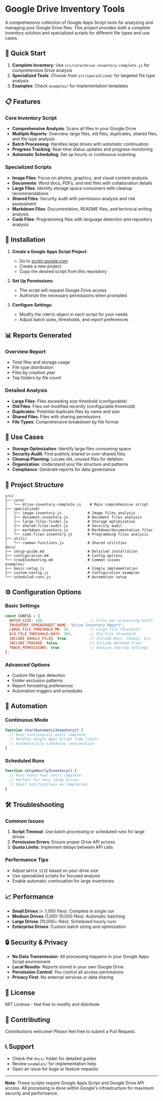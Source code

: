 # Google Drive Inventory Tools

A comprehensive collection of Google Apps Script tools for analyzing and managing your Google Drive files. This project provides both a complete inventory solution and specialized scripts for different file types and use cases.

## 🚀 Quick Start

1. **Complete Inventory**: Use `src/core/drive-inventory-complete.js` for comprehensive Drive analysis
2. **Specialized Tools**: Choose from `src/specialized/` for targeted file type analysis
3. **Examples**: Check `examples/` for implementation templates

## 📋 Features

### Core Inventory Script
- **Comprehensive Analysis**: Scans all files in your Google Drive
- **Multiple Reports**: Overview, large files, old files, duplicates, shared files, and file type analysis
- **Batch Processing**: Handles large drives with automatic continuation
- **Progress Tracking**: Real-time status updates and progress monitoring
- **Automatic Scheduling**: Set up hourly or continuous scanning

### Specialized Scripts
- **Image Files**: Focus on photos, graphics, and visual content analysis
- **Documents**: Word docs, PDFs, and text files with collaboration details  
- **Large Files**: Identify storage space consumers with cleanup recommendations
- **Shared Files**: Security audit with permission analysis and risk assessment
- **Markdown Files**: Documentation, README files, and technical writing analysis
- **Code Files**: Programming files with language detection and repository analysis

## 🔧 Installation

1. **Create a Google Apps Script Project**:
   - Go to [script.google.com](https://script.google.com)
   - Create a new project
   - Copy the desired script from this repository

2. **Set Up Permissions**:
   - The script will request Google Drive access
   - Authorize the necessary permissions when prompted

3. **Configure Settings**:
   - Modify the `CONFIG` object in each script for your needs
   - Adjust batch sizes, thresholds, and report preferences

## 📊 Reports Generated

### Overview Report
- Total files and storage usage
- File type distribution
- Files by creation year
- Top folders by file count

### Detailed Analysis
- **Large Files**: Files exceeding size threshold (configurable)
- **Old Files**: Files not modified recently (configurable threshold)
- **Duplicates**: Potential duplicate files by name and size
- **Shared Files**: Files with sharing permissions
- **File Types**: Comprehensive breakdown by file format

## 🎯 Use Cases

- **Storage Optimization**: Identify large files consuming space
- **Security Audit**: Find publicly shared or over-shared files
- **Cleanup Planning**: Locate old, unused files for deletion
- **Organization**: Understand your file structure and patterns
- **Compliance**: Generate reports for data governance

## 📁 Project Structure

```
src/
├── core/
│   └── drive-inventory-complete.js    # Main comprehensive script
├── specialized/
│   ├── image-inventory.js            # Image files analysis
│   ├── document-inventory.js         # Document files analysis
│   ├── large-files-finder.js         # Storage optimization
│   ├── shared-files-audit.js         # Security audit
│   ├── markdown-inventory.js         # Markdown/documentation files
│   └── code-files-inventory.js       # Programming files analysis
├── utils/
│   └── common-functions.js           # Shared utilities
docs/
├── setup-guide.md                    # Detailed installation
├── configuration.md                  # Config options
└── troubleshooting.md                # Common issues
examples/
├── basic-setup.js                    # Simple implementation
├── custom-config.js                  # Configuration examples
└── scheduled-runs.js                 # Automation setup
```

## ⚙️ Configuration Options

### Basic Settings
```javascript
const CONFIG = {
  BATCH_SIZE: 100,                     // Files per processing batch
  INVENTORY_SPREADSHEET_NAME: "Drive Inventory Report",
  LARGE_FILE_THRESHOLD_MB: 50,         // Large file threshold
  OLD_FILE_THRESHOLD_DAYS: 365,        // Old file threshold
  INCLUDE_GOOGLE_FILES: true,          // Include Docs, Sheets, etc.
  INCLUDE_TRASHED: false,              // Include deleted files
  TRACK_PERMISSIONS: true              // Analyze sharing settings
};
```

### Advanced Options
- Custom file type detection
- Folder exclusion patterns
- Report formatting preferences
- Automation triggers and schedules

## 🔄 Automation

### Continuous Mode
```javascript
function startAutomaticInventory() {
  // Runs continuously until complete
  // Handles Google Apps Script time limits
  // Automatically schedules continuation
}
```

### Scheduled Runs
```javascript
function setupHourlyInventory() {
  // Runs every hour until complete
  // Perfect for very large drives
  // Email notifications on completion
}
```

## 🛠️ Troubleshooting

### Common Issues
1. **Script Timeout**: Use batch processing or scheduled runs for large drives
2. **Permission Errors**: Ensure proper Drive API access
3. **Quota Limits**: Implement delays between API calls

### Performance Tips
- Adjust `BATCH_SIZE` based on your drive size
- Use specialized scripts for focused analysis
- Enable automatic continuation for large inventories

## 📈 Performance

- **Small Drives** (< 1,000 files): Complete in single run
- **Medium Drives** (1,000-10,000 files): Automatic batching
- **Large Drives** (10,000+ files): Scheduled hourly runs
- **Enterprise Drives**: Custom batch sizing and optimization

## 🔒 Security & Privacy

- **No Data Transmission**: All processing happens in your Google Apps Script environment
- **Local Results**: Reports stored in your own Google Drive
- **Permission Control**: You control all access permissions
- **Privacy First**: No external services or data sharing

## 📝 License

MIT License - feel free to modify and distribute

## 🤝 Contributing

Contributions welcome! Please feel free to submit a Pull Request.

## 📞 Support

- Check the `docs/` folder for detailed guides
- Review `examples/` for implementation help
- Open an issue for bugs or feature requests

---

**Note**: These scripts require Google Apps Script and Google Drive API access. All processing is done within Google's infrastructure for maximum security and performance.